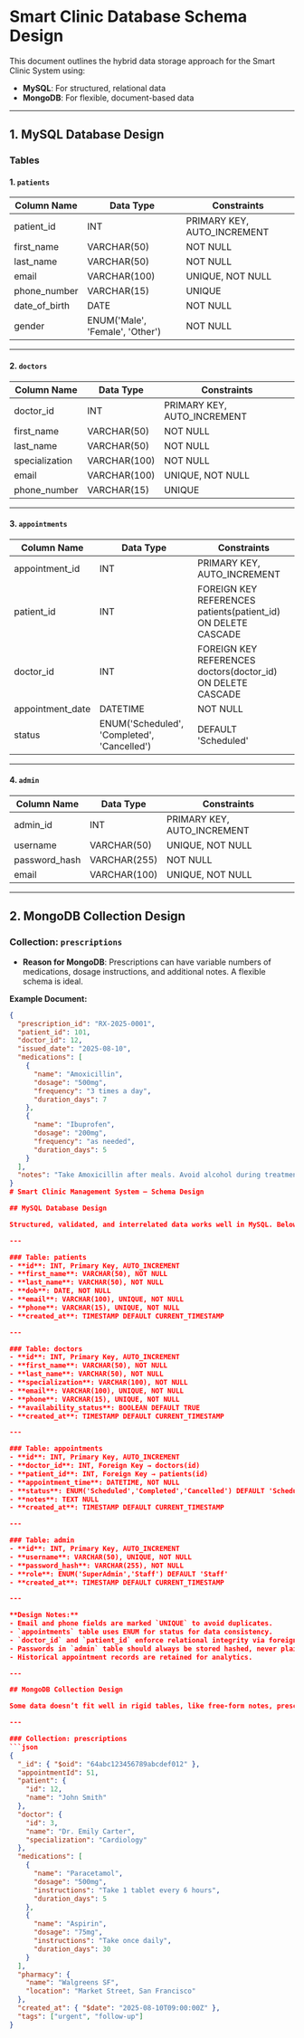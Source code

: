 # Smart Clinic Database Schema Design

This document outlines the hybrid data storage approach for the Smart Clinic System using:
- **MySQL**: For structured, relational data
- **MongoDB**: For flexible, document-based data

---

## **1. MySQL Database Design**

### **Tables**

#### 1. `patients`
| Column Name       | Data Type      | Constraints                      |
|-------------------|---------------|-----------------------------------|
| patient_id        | INT           | PRIMARY KEY, AUTO_INCREMENT      |
| first_name        | VARCHAR(50)   | NOT NULL                         |
| last_name         | VARCHAR(50)   | NOT NULL                         |
| email             | VARCHAR(100)  | UNIQUE, NOT NULL                 |
| phone_number      | VARCHAR(15)   | UNIQUE                           |
| date_of_birth     | DATE          | NOT NULL                         |
| gender            | ENUM('Male', 'Female', 'Other') | NOT NULL      |

---

#### 2. `doctors`
| Column Name       | Data Type      | Constraints                      |
|-------------------|---------------|-----------------------------------|
| doctor_id         | INT           | PRIMARY KEY, AUTO_INCREMENT      |
| first_name        | VARCHAR(50)   | NOT NULL                         |
| last_name         | VARCHAR(50)   | NOT NULL                         |
| specialization    | VARCHAR(100)  | NOT NULL                         |
| email             | VARCHAR(100)  | UNIQUE, NOT NULL                 |
| phone_number      | VARCHAR(15)   | UNIQUE                           |

---

#### 3. `appointments`
| Column Name       | Data Type      | Constraints                      |
|-------------------|---------------|-----------------------------------|
| appointment_id    | INT           | PRIMARY KEY, AUTO_INCREMENT      |
| patient_id        | INT           | FOREIGN KEY REFERENCES patients(patient_id) ON DELETE CASCADE |
| doctor_id         | INT           | FOREIGN KEY REFERENCES doctors(doctor_id) ON DELETE CASCADE   |
| appointment_date  | DATETIME      | NOT NULL                         |
| status            | ENUM('Scheduled', 'Completed', 'Cancelled') | DEFAULT 'Scheduled' |

---

#### 4. `admin`
| Column Name       | Data Type      | Constraints                      |
|-------------------|---------------|-----------------------------------|
| admin_id          | INT           | PRIMARY KEY, AUTO_INCREMENT      |
| username          | VARCHAR(50)   | UNIQUE, NOT NULL                 |
| password_hash     | VARCHAR(255)  | NOT NULL                         |
| email             | VARCHAR(100)  | UNIQUE, NOT NULL                 |

---

## **2. MongoDB Collection Design**

### **Collection: `prescriptions`**
- **Reason for MongoDB**: Prescriptions can have variable numbers of medications, dosage instructions, and additional notes. A flexible schema is ideal.

**Example Document:**
```json
{
  "prescription_id": "RX-2025-0001",
  "patient_id": 101,
  "doctor_id": 12,
  "issued_date": "2025-08-10",
  "medications": [
    {
      "name": "Amoxicillin",
      "dosage": "500mg",
      "frequency": "3 times a day",
      "duration_days": 7
    },
    {
      "name": "Ibuprofen",
      "dosage": "200mg",
      "frequency": "as needed",
      "duration_days": 5
    }
  ],
  "notes": "Take Amoxicillin after meals. Avoid alcohol during treatment."
}
# Smart Clinic Management System – Schema Design

## MySQL Database Design

Structured, validated, and interrelated data works well in MySQL. Below are the core tables.

---

### Table: patients
- **id**: INT, Primary Key, AUTO_INCREMENT  
- **first_name**: VARCHAR(50), NOT NULL  
- **last_name**: VARCHAR(50), NOT NULL  
- **dob**: DATE, NOT NULL  
- **email**: VARCHAR(100), UNIQUE, NOT NULL  
- **phone**: VARCHAR(15), UNIQUE, NOT NULL  
- **created_at**: TIMESTAMP DEFAULT CURRENT_TIMESTAMP

---

### Table: doctors
- **id**: INT, Primary Key, AUTO_INCREMENT  
- **first_name**: VARCHAR(50), NOT NULL  
- **last_name**: VARCHAR(50), NOT NULL  
- **specialization**: VARCHAR(100), NOT NULL  
- **email**: VARCHAR(100), UNIQUE, NOT NULL  
- **phone**: VARCHAR(15), UNIQUE, NOT NULL  
- **availability_status**: BOOLEAN DEFAULT TRUE  
- **created_at**: TIMESTAMP DEFAULT CURRENT_TIMESTAMP

---

### Table: appointments
- **id**: INT, Primary Key, AUTO_INCREMENT  
- **doctor_id**: INT, Foreign Key → doctors(id)  
- **patient_id**: INT, Foreign Key → patients(id)  
- **appointment_time**: DATETIME, NOT NULL  
- **status**: ENUM('Scheduled','Completed','Cancelled') DEFAULT 'Scheduled'  
- **notes**: TEXT NULL  
- **created_at**: TIMESTAMP DEFAULT CURRENT_TIMESTAMP

---

### Table: admin
- **id**: INT, Primary Key, AUTO_INCREMENT  
- **username**: VARCHAR(50), UNIQUE, NOT NULL  
- **password_hash**: VARCHAR(255), NOT NULL  
- **role**: ENUM('SuperAdmin','Staff') DEFAULT 'Staff'  
- **created_at**: TIMESTAMP DEFAULT CURRENT_TIMESTAMP

---

**Design Notes:**
- Email and phone fields are marked `UNIQUE` to avoid duplicates.  
- `appointments` table uses ENUM for status for data consistency.  
- `doctor_id` and `patient_id` enforce relational integrity via foreign keys.  
- Passwords in `admin` table should always be stored hashed, never plain text.  
- Historical appointment records are retained for analytics.

---

## MongoDB Collection Design

Some data doesn’t fit well in rigid tables, like free-form notes, prescription details, or feedback. For this design, we’ll store **prescriptions** in MongoDB.

---

### Collection: prescriptions
```json
{
  "_id": { "$oid": "64abc123456789abcdef012" },
  "appointmentId": 51,
  "patient": {
    "id": 12,
    "name": "John Smith"
  },
  "doctor": {
    "id": 3,
    "name": "Dr. Emily Carter",
    "specialization": "Cardiology"
  },
  "medications": [
    {
      "name": "Paracetamol",
      "dosage": "500mg",
      "instructions": "Take 1 tablet every 6 hours",
      "duration_days": 5
    },
    {
      "name": "Aspirin",
      "dosage": "75mg",
      "instructions": "Take once daily",
      "duration_days": 30
    }
  ],
  "pharmacy": {
    "name": "Walgreens SF",
    "location": "Market Street, San Francisco"
  },
  "created_at": { "$date": "2025-08-10T09:00:00Z" },
  "tags": ["urgent", "follow-up"]
}
